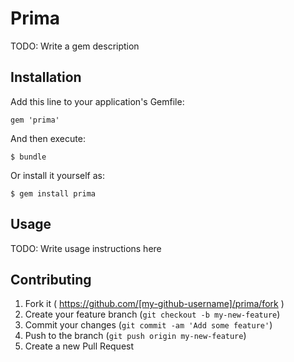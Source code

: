 # Prima

TODO: Write a gem description

## Installation

Add this line to your application's Gemfile:

    gem 'prima'

And then execute:

    $ bundle

Or install it yourself as:

    $ gem install prima

## Usage

TODO: Write usage instructions here

## Contributing

1. Fork it ( https://github.com/[my-github-username]/prima/fork )
2. Create your feature branch (`git checkout -b my-new-feature`)
3. Commit your changes (`git commit -am 'Add some feature'`)
4. Push to the branch (`git push origin my-new-feature`)
5. Create a new Pull Request
